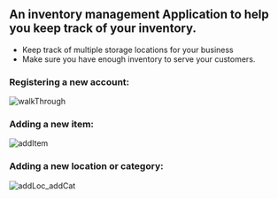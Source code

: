 ## An inventory management Application to help you keep track of your inventory. 
* Keep track of multiple storage locations for your business 
* Make sure you have enough inventory to serve your customers.

### Registering a new account:
![walkThrough](https://user-images.githubusercontent.com/40577932/168478484-fce3d363-4491-4ce1-8ab0-7b1323365b52.gif)

### Adding a new item:
![addItem](https://user-images.githubusercontent.com/40577932/168478502-ccf5edb6-326a-422d-bb5b-4847fcb74af6.gif)

### Adding a new location or category:
![addLoc_addCat](https://user-images.githubusercontent.com/40577932/168478506-21618a5c-9c99-40bd-9fb8-99f2af132b32.gif)
